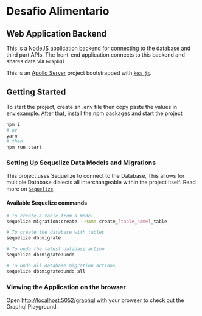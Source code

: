 # Desafio Alimentario 
## Web Application Backend
This is a NodeJS application backend for connecting to the database and third part APIs. 
The front-end application connects to this backend and shares data via `GraphQl`

This is an [Apollo Server](https://www.apollographql.com/docs/apollo-server/) project bootstrapped with [`koa js`](https://www.apollographql.com/docs/apollo-server/v1/servers/koa/).

## Getting Started

To start the project, create an .env file then copy paste the values in env.example.
After that, install the npm packages and start the project

```bash
npm i
# or
yarn
# then
npm run start
```

### Setting Up Sequelize Data Models and Migrations
This project uses Sequelize to connect to the Database, This allows for multiple Database dialects all interchangeable within the project itself.
Read more on [`Sequelize`](https://sequelize.org/docs/v6/getting-started/).

#### Available Sequelize commands
```bash
# To create a table from a model
sequelize migration:create --name create_[table_name]_table

# To create the database with tables
sequelize db:migrate

# To undo the latest database action
sequelize db:migrate:undo

# To undo all database migration actions
sequelize db:migrate:undo all
```

### Viewing the Application on the browser

Open [http://localhost:5052/graphql](http://localhost:5052/graphql) with your browser to check out the Graphql Playground.
